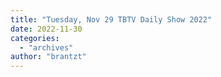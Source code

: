 ```yaml
---
title: "Tuesday, Nov 29 TBTV Daily Show 2022"
date: 2022-11-30
categories: 
  - "archives"
author: "brantzt"
---
```



